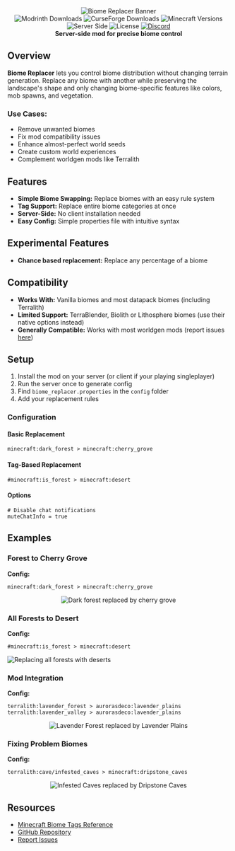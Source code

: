 <div align="center">
  <img src="https://cdn.modrinth.com/data/cached_images/49140522c0371f3ef71e14ad161300767b1fbc80_0.webp" alt="Biome Replacer Banner">
</div>

<div align="center">
  <img src="https://img.shields.io/modrinth/dt/biome-replacer?style=flat&logo=modrinth&logoColor=%2300AF5C&label=Modrinth&color=%2300AF5C&link=https%3A%2F%2Fmodrinth.com%2Fmod%2Fbiome-replacer" alt="Modrinth Downloads">
  <img src="https://img.shields.io/curseforge/dt/910274?style=flat&logo=CurseForge&logoColor=%23F16436&label=CurseForge&color=%23F16436&link=https%3A%2F%2Fwww.curseforge.com%2Fminecraft%2Fmc-mods%2Fbiome-replacer" alt="CurseForge Downloads">
  <img src="https://img.shields.io/badge/MC-1.19+-green?style=flat&logo=minecraft&logoColor=white" alt="Minecraft Versions">
  <img src="https://img.shields.io/badge/Side-Server-orange?style=flat" alt="Server Side">
  <img src="https://img.shields.io/github/license/WerDei/Biome-Replacer?style=flat&color=purple" alt="License">
<a href="https://discord.gg/z3h4d3Ux3p" target="_blank">
    <img src="https://img.shields.io/discord/1206800378486726716?style=flat&logo=Discord&label=Unofficial%20Discord&color=%235765F2" alt="Discord">
</a>
</div>

<div align="center">
  <strong>Server-side mod for precise biome control</strong>
</div>

## Overview

**Biome Replacer** lets you control biome distribution without changing terrain generation. Replace any biome with another while preserving the landscape's shape and only changing biome-specific features like colors, mob spawns, and vegetation.

### Use Cases:

* Remove unwanted biomes
* Fix mod compatibility issues
* Enhance almost-perfect world seeds
* Create custom world experiences
* Complement worldgen mods like Terralith

## Features

* **Simple Biome Swapping:** Replace biomes with an easy rule system
* **Tag Support:** Replace entire biome categories at once
* **Server-Side:** No client installation needed
* **Easy Config:** Simple properties file with intuitive syntax

## Experimental Features
* **Chance based replacement:** Replace any percentage of a biome


## Compatibility

* **Works With:** Vanilla biomes and most datapack biomes (including Terralith)
* **Limited Support:** TerraBlender, Biolith or Lithosphere biomes (use their native options instead)
* **Generally Compatible:** Works with most worldgen mods (report issues [here](https://github.com/WerDei/Biome-Replacer/issues))

## Setup

1. Install the mod on your server (or client if your playing singleplayer)
2. Run the server once to generate config
3. Find `biome_replacer.properties` in the `config` folder
4. Add your replacement rules

### Configuration

#### Basic Replacement

```
minecraft:dark_forest > minecraft:cherry_grove
```

#### Tag-Based Replacement

```
#minecraft:is_forest > minecraft:desert
```

#### Options

```
# Disable chat notifications
muteChatInfo = true
```

## Examples

### Forest to Cherry Grove

**Config:**
```
minecraft:dark_forest > minecraft:cherry_grove
```

<div align="center">
  <img src="https://raw.githubusercontent.com/WerDei/Biome-Replacer/master/readme-files/example-1.png" alt="Dark forest replaced by cherry grove">
</div>

### All Forests to Desert

**Config:**
```
#minecraft:is_forest > minecraft:desert
```
![Replacing all forests with deserts](https://cdn.modrinth.com/data/cached_images/03a6cb91021fd0a49b3c0be323c7427b097027fe_0.webp)


### Mod Integration

**Config:**
```
terralith:lavender_forest > aurorasdeco:lavender_plains
terralith:lavender_valley > aurorasdeco:lavender_plains
```

<div align="center">
  <img src="https://raw.githubusercontent.com/WerDei/Biome-Replacer/master/readme-files/example-2.png" alt="Lavender Forest replaced by Lavender Plains">
</div>

### Fixing Problem Biomes

**Config:**
```
terralith:cave/infested_caves > minecraft:dripstone_caves
```

<div align="center">
  <img src="https://raw.githubusercontent.com/WerDei/Biome-Replacer/master/readme-files/example-4.png" alt="Infested Caves replaced by Dripstone Caves">
</div>

## Resources

* [Minecraft Biome Tags Reference](https://mcreator.net/wiki/minecraft-biome-tags-list)
* [GitHub Repository](https://github.com/WerDei/Biome-Replacer)
* [Report Issues](https://github.com/WerDei/Biome-Replacer/issues)